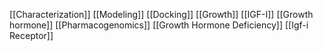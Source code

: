 [[Characterization]]
[[Modeling]]
[[Docking]]
[[Growth]]
[[IGF-I]]
[[Growth hormone]]
[[Pharmacogenomics]]
[[Growth Hormone Deficiency]]
[[Igf-i Receptor]]
